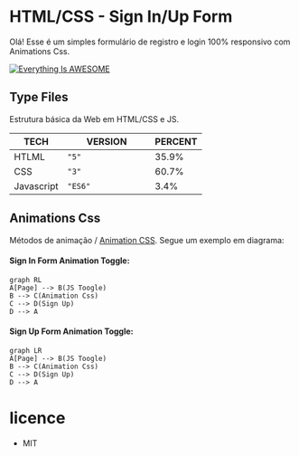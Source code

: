 # HTML/CSS - Sign In/Up Form

Olá! Esse é um simples formulário de registro e login 100% responsivo com Animations Css.

[![Everything Is AWESOME](https://docs.google.com/uc?id=13gq-AuEv-sVrAO7uvVksJ7P47WFf2eDW)](https://drive.google.com/file/d/15TCTTWQHubKFbHEIIwyMZNlcQ3gjvBGN/view?usp=sharing "Final Project Responsive")

## Type Files

Estrutura básica da Web em HTML/CSS e JS.



|TECH	         |VERSION						 |PERCENT        |
|----------------|-------------------------------|---------------|
|HTLML			 |`"5"				`            |35.9%            |
|CSS	         |`"3"`				             |60.7%            |
|Javascript      |`"ES6"`						 |3.4%			 |





## Animations Css

Métodos de animação / [Animation CSS](https://developer.mozilla.org/pt-BR/docs/Web/CSS/animation).  Segue um exemplo em diagrama:

#### Sign In Form Animation Toggle:

```mermaid
graph RL
A[Page] --> B(JS Toogle)
B --> C(Animation Css)
C --> D(Sign Up)
D --> A
```

#### Sign Up Form Animation Toggle:

```mermaid
graph LR
A[Page] --> B(JS Toogle)
B --> C(Animation Css)
C --> D(Sign Up)
D --> A
```

# licence
* MIT
